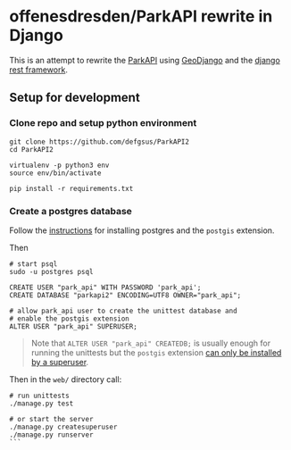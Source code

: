 # offenesdresden/ParkAPI rewrite in Django

This is an attempt to rewrite the [ParkAPI](https://github.com/offenesdresden/ParkAPI/)
using [GeoDjango](https://docs.djangoproject.com/en/3.2/ref/contrib/gis/) and
the [django rest framework](https://www.django-rest-framework.org/).


## Setup for development

### Clone repo and setup python environment

```
git clone https://github.com/defgsus/ParkAPI2
cd ParkAPI2

virtualenv -p python3 env
source env/bin/activate

pip install -r requirements.txt
```

### Create a postgres database

Follow the 
[instructions](https://docs.djangoproject.com/en/3.2/ref/contrib/gis/install/postgis/) 
for installing postgres and the `postgis` extension.

Then 
```
# start psql
sudo -u postgres psql

CREATE USER "park_api" WITH PASSWORD 'park_api';
CREATE DATABASE "parkapi2" ENCODING=UTF8 OWNER="park_api";

# allow park_api user to create the unittest database and 
# enable the postgis extension  
ALTER USER "park_api" SUPERUSER;
```

> Note that `ALTER USER "park_api" CREATEDB;` is usually enough for 
> running the unittests but the `postgis` extension 
> [can only be installed by a superuser](https://dba.stackexchange.com/questions/175319/postgresql-enabling-extensions-without-super-user/175469#175469).

Then in the `web/` directory call:

````
# run unittests
./manage.py test

# or start the server
./manage.py createsuperuser
./manage.py runserver
```

